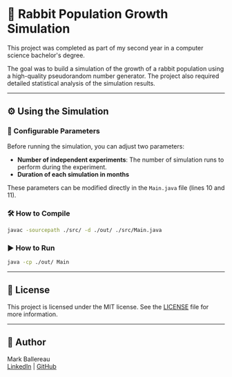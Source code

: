 # 🐇 Rabbit Population Growth Simulation

This project was completed as part of my second year in a computer science bachelor's degree.

The goal was to build a simulation of the growth of a rabbit population using a high-quality pseudorandom number generator. The project also required detailed statistical analysis of the simulation results.

---

## ⚙️ Using the Simulation

### 🔧 Configurable Parameters
Before running the simulation, you can adjust two parameters:  
- **Number of independent experiments**: The number of simulation runs to perform during the experiment.  
- **Duration of each simulation in months**

These parameters can be modified directly in the `Main.java` file (lines 10 and 11).

### 🛠️ How to Compile
```bash
javac -sourcepath ./src/ -d ./out/ ./src/Main.java
```

### ▶️ How to Run
```bash
java -cp ./out/ Main
```

---

## 📄 License

This project is licensed under the MIT license. See the [LICENSE](LICENSE) file for more information.

---

## 👤 Author

Mark Ballereau  
[LinkedIn](https://www.linkedin.com/in/markblre) | [GitHub](https://github.com/markblre)
